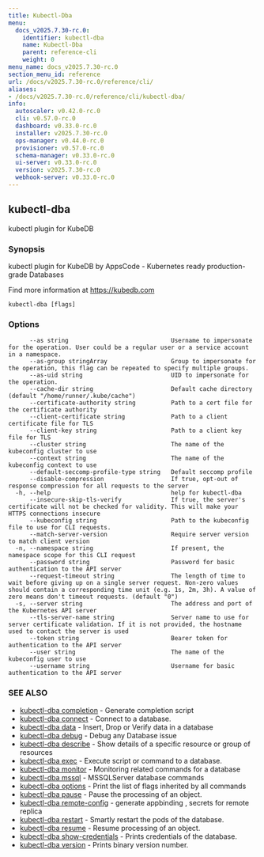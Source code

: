 ```yaml
---
title: Kubectl-Dba
menu:
  docs_v2025.7.30-rc.0:
    identifier: kubectl-dba
    name: Kubectl-Dba
    parent: reference-cli
    weight: 0
menu_name: docs_v2025.7.30-rc.0
section_menu_id: reference
url: /docs/v2025.7.30-rc.0/reference/cli/
aliases:
- /docs/v2025.7.30-rc.0/reference/cli/kubectl-dba/
info:
  autoscaler: v0.42.0-rc.0
  cli: v0.57.0-rc.0
  dashboard: v0.33.0-rc.0
  installer: v2025.7.30-rc.0
  ops-manager: v0.44.0-rc.0
  provisioner: v0.57.0-rc.0
  schema-manager: v0.33.0-rc.0
  ui-server: v0.33.0-rc.0
  version: v2025.7.30-rc.0
  webhook-server: v0.33.0-rc.0
---
```


## kubectl-dba

kubectl plugin for KubeDB

### Synopsis

kubectl plugin for KubeDB by AppsCode - Kubernetes ready production-grade Databases

 Find more information at https://kubedb.com

```
kubectl-dba [flags]
```

### Options

```
      --as string                             Username to impersonate for the operation. User could be a regular user or a service account in a namespace.
      --as-group stringArray                  Group to impersonate for the operation, this flag can be repeated to specify multiple groups.
      --as-uid string                         UID to impersonate for the operation.
      --cache-dir string                      Default cache directory (default "/home/runner/.kube/cache")
      --certificate-authority string          Path to a cert file for the certificate authority
      --client-certificate string             Path to a client certificate file for TLS
      --client-key string                     Path to a client key file for TLS
      --cluster string                        The name of the kubeconfig cluster to use
      --context string                        The name of the kubeconfig context to use
      --default-seccomp-profile-type string   Default seccomp profile
      --disable-compression                   If true, opt-out of response compression for all requests to the server
  -h, --help                                  help for kubectl-dba
      --insecure-skip-tls-verify              If true, the server's certificate will not be checked for validity. This will make your HTTPS connections insecure
      --kubeconfig string                     Path to the kubeconfig file to use for CLI requests.
      --match-server-version                  Require server version to match client version
  -n, --namespace string                      If present, the namespace scope for this CLI request
      --password string                       Password for basic authentication to the API server
      --request-timeout string                The length of time to wait before giving up on a single server request. Non-zero values should contain a corresponding time unit (e.g. 1s, 2m, 3h). A value of zero means don't timeout requests. (default "0")
  -s, --server string                         The address and port of the Kubernetes API server
      --tls-server-name string                Server name to use for server certificate validation. If it is not provided, the hostname used to contact the server is used
      --token string                          Bearer token for authentication to the API server
      --user string                           The name of the kubeconfig user to use
      --username string                       Username for basic authentication to the API server
```

### SEE ALSO

* [kubectl-dba completion](/docs/v2025.7.30-rc.0/reference/cli/kubectl-dba_completion)	 - Generate completion script
* [kubectl-dba connect](/docs/v2025.7.30-rc.0/reference/cli/kubectl-dba_connect)	 - Connect to a database.
* [kubectl-dba data](/docs/v2025.7.30-rc.0/reference/cli/kubectl-dba_data)	 - Insert, Drop or Verify data in a database
* [kubectl-dba debug](/docs/v2025.7.30-rc.0/reference/cli/kubectl-dba_debug)	 - Debug any Database issue
* [kubectl-dba describe](/docs/v2025.7.30-rc.0/reference/cli/kubectl-dba_describe)	 - Show details of a specific resource or group of resources
* [kubectl-dba exec](/docs/v2025.7.30-rc.0/reference/cli/kubectl-dba_exec)	 - Execute script or command to a database.
* [kubectl-dba monitor](/docs/v2025.7.30-rc.0/reference/cli/kubectl-dba_monitor)	 - Monitoring related commands for a database
* [kubectl-dba mssql](/docs/v2025.7.30-rc.0/reference/cli/kubectl-dba_mssql)	 - MSSQLServer database commands
* [kubectl-dba options](/docs/v2025.7.30-rc.0/reference/cli/kubectl-dba_options)	 - Print the list of flags inherited by all commands
* [kubectl-dba pause](/docs/v2025.7.30-rc.0/reference/cli/kubectl-dba_pause)	 - Pause the processing of an object.
* [kubectl-dba remote-config](/docs/v2025.7.30-rc.0/reference/cli/kubectl-dba_remote-config)	 - generate appbinding , secrets for remote replica
* [kubectl-dba restart](/docs/v2025.7.30-rc.0/reference/cli/kubectl-dba_restart)	 - Smartly restart the pods of the database.
* [kubectl-dba resume](/docs/v2025.7.30-rc.0/reference/cli/kubectl-dba_resume)	 - Resume processing of an object.
* [kubectl-dba show-credentials](/docs/v2025.7.30-rc.0/reference/cli/kubectl-dba_show-credentials)	 - Prints credentials of the database.
* [kubectl-dba version](/docs/v2025.7.30-rc.0/reference/cli/kubectl-dba_version)	 - Prints binary version number.

